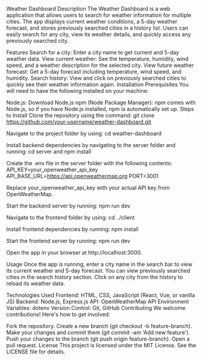 Weather Dashboard
Description
The Weather Dashboard is a web application that allows users to search for weather information for multiple cities. The app displays current weather conditions, a 5-day weather forecast, and stores previously searched cities in a history list. Users can easily search for any city, view its weather details, and quickly access any previously searched city.

Features
Search for a city: Enter a city name to get current and 5-day weather data.
View current weather: See the temperature, humidity, wind speed, and a weather description for the selected city.
View future weather forecast: Get a 5-day forecast including temperature, wind speed, and humidity.
Search history: View and click on previously searched cities to quickly see their weather information again.
Installation
Prerequisites
You will need to have the following installed on your machine:

Node.js: Download Node.js
npm (Node Package Manager): npm comes with Node.js, so if you have Node.js installed, npm is automatically set up.
Steps to Install
Clone the repository using the command: git clone https://github.com/your-username/weather-dashboard.git

Navigate to the project folder by using: cd weather-dashboard

Install backend dependencies by navigating to the server folder and running: cd server and npm install

Create the .env file in the server folder with the following contents: API_KEY=your_openweather_api_key API_BASE_URL=https://api.openweathermap.org PORT=3001

Replace your_openweather_api_key with your actual API key from OpenWeatherMap.

Start the backend server by running: npm run dev

Navigate to the frontend folder by using: cd ../client

Install frontend dependencies by running: npm install

Start the frontend server by running: npm run dev

Open the app in your browser at http://localhost:3000.

Usage
Once the app is running, enter a city name in the search bar to view its current weather and 5-day forecast. You can view previously searched cities in the search history section. Click on any city from the history to reload its weather data.

Technologies Used
Frontend: HTML, CSS, JavaScript (React, Vue, or vanilla JS)
Backend: Node.js, Express.js
API: OpenWeatherMap API
Environment Variables: dotenv
Version Control: Git, GitHub
Contributing
We welcome contributions! Here's how to get involved:

Fork the repository.
Create a new branch (git checkout -b feature-branch).
Make your changes and commit them (git commit -am 'Add new feature').
Push your changes to the branch (git push origin feature-branch).
Open a pull request.
License
This project is licensed under the MIT License. See the LICENSE file for details.